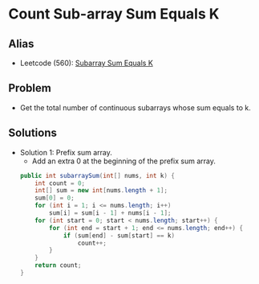# Count Sub-array Sum Equals K

## Alias
- Leetcode (560): [Subarray Sum Equals K](https://leetcode.com/problems/subarray-sum-equals-k/)

## Problem
- Get the total number of continuous subarrays whose sum equals to k.

## Solutions
- Solution 1: Prefix sum array.
   - Add an extra 0 at the beginning of the prefix sum array.
  ```java
  public int subarraySum(int[] nums, int k) {
      int count = 0;
      int[] sum = new int[nums.length + 1];
      sum[0] = 0;
      for (int i = 1; i <= nums.length; i++)
          sum[i] = sum[i - 1] + nums[i - 1];
      for (int start = 0; start < nums.length; start++) {
          for (int end = start + 1; end <= nums.length; end++) {
              if (sum[end] - sum[start] == k)
                  count++;
          }
      }
      return count;
  }
  ```
